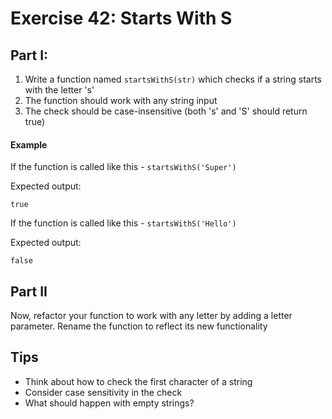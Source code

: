 # Exercise 42: Starts With S

## Part I:
1. Write a function named `startsWithS(str)` which checks if a string starts with the letter 's'
2. The function should work with any string input
3. The check should be case-insensitive (both 's' and 'S' should return true)

#### Example
If the function is called like this - `startsWithS('Super')`

Expected output:
```
true
```

If the function is called like this - `startsWithS('Hello')`

Expected output:
```
false
```

## Part II
Now, refactor your function to work with any letter by adding a letter parameter. Rename the function to reflect its new functionality

## Tips
- Think about how to check the first character of a string
- Consider case sensitivity in the check
- What should happen with empty strings?
